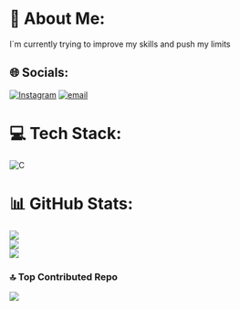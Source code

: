# 💫 About Me:
I´m currently trying to improve my skills and push my limits


## 🌐 Socials:
  [![Instagram](https://img.shields.io/badge/Instagram-%23E4405F.svg?logo=Instagram&logoColor=white)](https://instagram.com/monerris_) [![email](https://img.shields.io/badge/Email-D14836?logo=gmail&logoColor=white)](mailto:luis.anton0910@gmail.com) 

# 💻 Tech Stack:
![C](https://img.shields.io/badge/c-%2300599C.svg?style=for-the-badge&logo=c&logoColor=white)
# 📊 GitHub Stats:
![](https://github-readme-stats.vercel.app/api?username=Coderris&theme=dark&hide_border=true&include_all_commits=false&count_private=false)<br/>
![](https://nirzak-streak-stats.vercel.app/?user=Coderris&theme=dark&hide_border=true)<br/>
![](https://github-readme-stats.vercel.app/api/top-langs/?username=Coderris&theme=dark&hide_border=true&include_all_commits=false&count_private=false&layout=compact)


### 🔝 Top Contributed Repo
![](https://github-contributor-stats.vercel.app/api?username=Coderris&limit=5&theme=dark&combine_all_yearly_contributions=true)

<!-- Proudly created with GPRM ( https://gprm.itsvg.in ) -->
